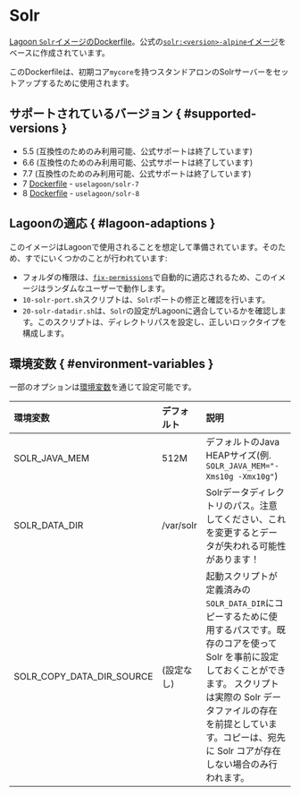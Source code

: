 # Solr

[Lagoon `Solr`イメージのDockerfile](https://github.com/uselagoon/lagoon-images/blob/main/images/solr/7.Dockerfile)。公式の[`solr:<version>-alpine`イメージ](https://hub.docker.com/_/solr)をベースに作成されています。

このDockerfileは、初期コア`mycore`を持つスタンドアロンのSolrサーバーをセットアップするために使用されます。

## サポートされているバージョン { #supported-versions }

* 5.5 \(互換性のためのみ利用可能、公式サポートは終了しています\)
* 6.6 \(互換性のためのみ利用可能、公式サポートは終了しています\)
* 7.7 \(互換性のためのみ利用可能、公式サポートは終了しています\)
* 7 [Dockerfile](https://github.com/uselagoon/lagoon-images/blob/main/images/solr/7.Dockerfile) - `uselagoon/solr-7`
* 8 [Dockerfile](https://github.com/uselagoon/lagoon-images/blob/main/images/solr/8.Dockerfile) - `uselagoon/solr-8`

## Lagoonの適応 { #lagoon-adaptions }

このイメージはLagoonで使用されることを想定して準備されています。そのため、すでにいくつかのことが行われています:

* フォルダの権限は、[`fix-permissions`](https://github.com/uselagoon/lagoon-images/blob/main/images/commons/fix-permissions)で自動的に適応されるため、このイメージはランダムなユーザーで動作します。
* `10-solr-port.sh`スクリプトは、`Solr`ポートの修正と確認を行います。
* `20-solr-datadir.sh`は、`Solr`の設定がLagoonに適合しているかを確認します。このスクリプトは、ディレクトリパスを設定し、正しいロックタイプを構成します。

## 環境変数 { #environment-variables }

一部のオプションは[環境変数](../concepts-advanced/environment-variables.md)を通じて設定可能です。

| 環境変数                   | デフォルト  | 説明                                                                        |
| :------------------------ | :-------- | :------------------------------------------------------------------------ |
| SOLR_JAVA_MEM             | 512M      | デフォルトのJava HEAPサイズ(例. `SOLR_JAVA_MEM="-Xms10g -Xmx10g"`)           |
| SOLR_DATA_DIR             | /var/solr | Solrデータディレクトリのパス。注意してください、これを変更するとデータが失われる可能性があります！ |
| SOLR_COPY_DATA_DIR_SOURCE | (設定なし) | 起動スクリプトが定義済みの`SOLR_DATA_DIR`にコピーするために使用するパスです。既存のコアを使って Solr を事前に設定しておくことができます。 スクリプトは実際の Solr データファイルの存在を前提としています。コピーは、宛先に Solr コアが存在しない場合のみ行われます。 |
